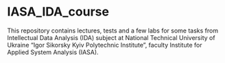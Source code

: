# IASA_IDA_course
This repository contains lectures, tests and a few labs for some tasks from Intellectual Data Analysis (IDA) subject at National Technical University of Ukraine
“Igor Sikorsky Kyiv Polytechnic Institute”, faculty Institute for Applied System Analysis (IASA). 

